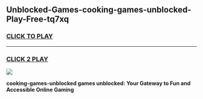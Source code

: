 
## Unblocked-Games-cooking-games-unblocked-Play-Free-tq7xq
<h3>
<a href="https://premium76.site?title=cooking-games-unblocked&ref=20M">CLICK TO PLAY</a></h3>
<hr>

<h3>
<a href="https://premium76.site?title=cooking-games-unblocked&ref=20M">CLICK 2 PLAY</a>
  
</h3>

<a href="https://premium76.site?title=cooking-games-unblocked&ref=19M"><img src="https://clearcache.store/games.png"></a>


**cooking-games-unblocked games unblocked: Your Gateway to Fun and Accessible Online Gaming**

